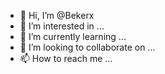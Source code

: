 - 👋 Hi, I’m @Bekerx
- 👀 I’m interested in ...
- 🌱 I’m currently learning ...
- 💞️ I’m looking to collaborate on ...
- 📫 How to reach me ...

<!---
Bekerx/Bekerx is a ✨ special ✨ repository because its `README.md` (this file) appears on your GitHub profile.
You can click the Preview link to take a look at your changes.
--->
